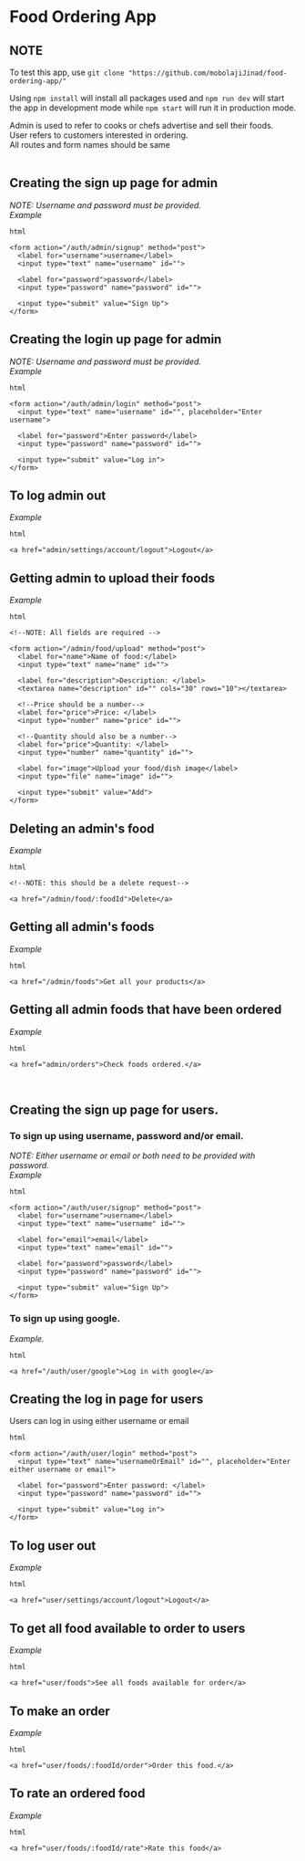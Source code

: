 # Food Ordering App

## NOTE

To test this app, use `git clone "https://github.com/mobolajiJinad/food-ordering-app/"`

Using `npm install` will install all packages used and `npm run dev` will start the app in development mode while `npm start` will run it in production mode.
<br>

Admin is used to refer to cooks or chefs advertise and sell their foods.<br>
User refers to customers interested in ordering.<br>
All routes and form names should be same
<br><br>

## Creating the sign up page for admin

_NOTE: Username and password must be provided._<br>
_Example_

```
html

<form action="/auth/admin/signup" method="post">
  <label for="username">username</label>
  <input type="text" name="username" id="">

  <label for="password">password</label>
  <input type="password" name="password" id="">

  <input type="submit" value="Sign Up">
</form>
```

## Creating the login up page for admin

_NOTE: Username and password must be provided._<br>
_Example_

```
html

<form action="/auth/admin/login" method="post">
  <input type="text" name="username" id="", placeholder="Enter username">

  <label for="password">Enter password</label>
  <input type="password" name="password" id="">

  <input type="submit" value="Log in">
</form>
```

## To log admin out

_Example_

```
html

<a href="admin/settings/account/logout">Logout</a>
```

## Getting admin to upload their foods

_Example_

```
html

<!--NOTE: All fields are required -->

<form action="/admin/food/upload" method="post">
  <label for="name">Name of food:</label>
  <input type="text" name="name" id="">

  <label for="description">Description: </label>
  <textarea name="description" id="" cols="30" rows="10"></textarea>

  <!--Price should be a number-->
  <label for="price">Price: </label>
  <input type="number" name="price" id="">

  <!--Quantity should also be a number-->
  <label for="price">Quantity: </label>
  <input type="number" name="quantity" id="">

  <label for="image">Upload your food/dish image</label>
  <input type="file" name="image" id="">

  <input type="submit" value="Add">
</form>
```

## Deleting an admin's food

_Example_

```
html

<!--NOTE: this should be a delete request-->

<a href="/admin/food/:foodId">Delete</a>
```

## Getting all admin's foods

_Example_

```
html

<a href="/admin/foods">Get all your products</a>
```

## Getting all admin foods that have been ordered

_Example_

```
html

<a href="admin/orders">Check foods ordered.</a>
```

<br>

## Creating the sign up page for users.

### To sign up using username, password and/or email.

_NOTE: Either username or email or both need to be provided with password._<br>
_Example_

```
html

<form action="/auth/user/signup" method="post">
  <label for="username">username</label>
  <input type="text" name="username" id="">

  <label for="email">email</label>
  <input type="text" name="email" id="">

  <label for="password">password</label>
  <input type="password" name="password" id="">

  <input type="submit" value="Sign Up">
</form>
```

### To sign up using google.<br>

_Example._

```
html

<a href="/auth/user/google">Log in with google</a>
```

## Creating the log in page for users

Users can log in using either username or email

```
html

<form action="/auth/user/login" method="post">
  <input type="text" name="usernameOrEmail" id="", placeholder="Enter either username or email">

  <label for="password">Enter password: </label>
  <input type="password" name="password" id="">

  <input type="submit" value="Log in">
</form>
```

## To log user out

_Example_

```
html

<a href="user/settings/account/logout">Logout</a>
```

## To get all food available to order to users

_Example_

```
html

<a href="user/foods">See all foods available for order</a>
```

## To make an order

_Example_

```
html

<a href="user/foods/:foodId/order">Order this food.</a>
```

## To rate an ordered food

_Example_

```
html

<a href="user/foods/:foodId/rate">Rate this food</a>
```

